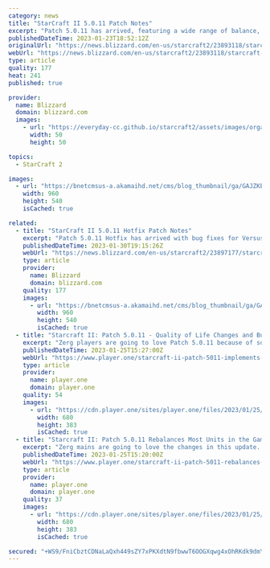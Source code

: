 ```yaml
---
category: news
title: "StarCraft II 5.0.11 Patch Notes"
excerpt: "Patch 5.0.11 has arrived, featuring a wide range of balance, quality of life changes and bug fixes, which were curated by our very own StarCraft II community!"
publishedDateTime: 2023-01-23T18:52:12Z
originalUrl: "https://news.blizzard.com/en-us/starcraft2/23893118/starcraft-ii-5-0-11-patch-notes"
webUrl: "https://news.blizzard.com/en-us/starcraft2/23893118/starcraft-ii-5-0-11-patch-notes"
type: article
quality: 177
heat: 241
published: true

provider:
  name: Blizzard
  domain: blizzard.com
  images:
    - url: "https://everyday-cc.github.io/starcraft2/assets/images/organizations/blizzard.com-50x50.jpg"
      width: 50
      height: 50

topics:
  - StarCraft 2

images:
  - url: "https://bnetcmsus-a.akamaihd.net/cms/blog_thumbnail/ga/GAJZKEC09RPX1554829654442.jpg"
    width: 960
    height: 540
    isCached: true

related:
  - title: "StarCraft II 5.0.11 Hotfix Patch Notes"
    excerpt: "Patch 5.0.11 Hotfix has arrived with bug fixes for Versus."
    publishedDateTime: 2023-01-30T19:15:26Z
    webUrl: "https://news.blizzard.com/en-us/starcraft2/23897177/starcraft-ii-5-0-11-hotfix-patch-notes"
    type: article
    provider:
      name: Blizzard
      domain: blizzard.com
    quality: 177
    images:
      - url: "https://bnetcmsus-a.akamaihd.net/cms/blog_thumbnail/ga/GAJZKEC09RPX1554829654442.jpg"
        width: 960
        height: 540
        isCached: true
  - title: "Starcraft II: Patch 5.0.11 - Quality of Life Changes and Bug Fixes"
    excerpt: "Zerg players are going to love Patch 5.0.11 because of some pretty good changes. For one, the Hydralisk now has the same attack cooldown and attack speed animation with melee and ranged attacks to make things more consistent."
    publishedDateTime: 2023-01-25T15:27:00Z
    webUrl: "https://www.player.one/starcraft-ii-patch-5011-implements-some-quality-life-changes-and-bug-fixes-153957"
    type: article
    provider:
      name: player.one
      domain: player.one
    quality: 54
    images:
      - url: "https://cdn.player.one/sites/player.one/files/2023/01/25/starcraft-ii.jpg"
        width: 680
        height: 383
        isCached: true
  - title: "Starcraft II: Patch 5.0.11 Rebalances Most Units in the Game"
    excerpt: "Zerg mains are going to love the changes in this update. For instance, Hydralisks now move even faster while on the Creep, which makes repositioning so much easier to do."
    publishedDateTime: 2023-01-25T15:20:00Z
    webUrl: "https://www.player.one/starcraft-ii-patch-5011-rebalances-most-units-game-153955"
    type: article
    provider:
      name: player.one
      domain: player.one
    quality: 37
    images:
      - url: "https://cdn.player.one/sites/player.one/files/2023/01/25/starcraft-ii.jpg"
        width: 680
        height: 383
        isCached: true

secured: "+WS9/FniCbztCDNaLaQxh449sZY7xPKXdtN9fbwwT6OOGXqwg4xOhRKdk9dmYpvIMavgpLQnT63UfsXYT8SLWm1hd9ySI+m4C0xgnKeJ17HRIoav/f1w1HAGVL2vayjwpYTKEJJH3GPFjDdvi67cEW3c1h8ge1yotfGG+WqXwZqsHlxhvyF2wX6MTYbZeZPQxelB5XNnL3ngONaPwmnhiLVQ7ZInmXzUk1lSP+hDQGwg/PebwYkZItMqZhGOzFq40FusNgFxn+qjpa4ckc1WQyFrELjpM+Ec1eiEKe0Y4sDDKf8TJYOdP4emvpjODQxpJUoZpL25Ex8OFd19vUCf2q5P6ap6w+RZMFdkqrTeykg=;HFeHIa9TtBp/GfOPr7ExnQ=="
---
```


